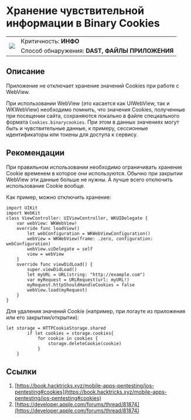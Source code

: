 # Хранение чувствительной информации в Binary Cookies

<table class='noborder'>
    <colgroup>
      <col/>
      <col/>
    </colgroup>
    <tbody>
      <tr>
        <td rowspan="2"><img src="../../../img/defekt_info.png"/></td>
        <td>Критичность:<strong> ИНФО</strong></td>
      </tr>
      <tr>
        <td>Способ обнаружения:<strong> DAST, ФАЙЛЫ ПРИЛОЖЕНИЯ</strong></td>
      </tr>
    </tbody>
</table>

## Описание

Приложение не отключает хранение значений Cookies при работе с WebView.

При использовании WebView (это касается как UIWebView, так и WKWebView) необходимо помнить, что значения Cookies, полученные при посещении сайта, сохраняются локально в файле специального формата `Cookies.binarycookies`. При этом в данных значениях могут быть и чувствительные данные, к примеру, сессионные идентификаторы или токены для доступа к сервису.

## Рекомендации

При правильном использовании необходимо ограничивать хранение Cookie временем в которое они используются. Обычно при закрытии WebView эти данные больше не нужны. А лучше всего отключить использование Cookie вообще.

Как пример, можно отключить хранение:

    import UIKit
    import WebKit
    class ViewController: UIViewController, WKUIDelegate {
        var webView: WKWebView!
        override func loadView()
            let webConfiguration = WKWebViewConfiguration()
            webView = WKWebView(frame: .zero, configuration: webConfiguration)
            webView.uiDelegate = self
            view = webView
        }
        override func viewDidLoad() {
            super.viewDidLoad()
            let myURL = URL(string: "http://example.com")
            var myRequest = URLRequest(url: myURL!)
            myRequest.httpShouldHandleCookies = false
            webView.load(myRequest)
        }
    }

Для удаления значений Cookie (например, при логауте из приложения или его закрытии/открытии):

    let storage = HTTPCookieStorage.shared
            if let cookies = storage.cookies{
                for cookie in cookies {
                    storage.deleteCookie(cookie)
                }
        }

## Ссылки

1. [https://book.hacktricks.xyz/mobile-apps-pentesting/ios-pentesting#cookies](https://book.hacktricks.xyz/mobile-apps-pentesting/ios-pentesting#cookies)
2. [https://developer.apple.com/forums/thread/81874](https://developer.apple.com/forums/thread/81874)